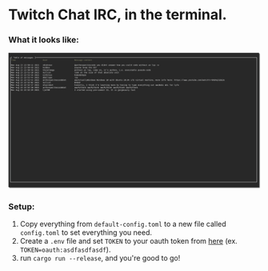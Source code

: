 # Twitch Chat IRC, in the terminal.

### What it looks like:
![preview](./images/preview.png)

### Setup:
1. Copy everything from `default-config.toml` to a new file called `config.toml` to set everything you need.
2. Create a `.env` file and set `TOKEN` to your oauth token from [here](https://twitchapps.com/tmi/) (ex. `TOKEN=oauth:asdfasdfasdf`).
3. run `cargo run --release`, and you're good to go!
